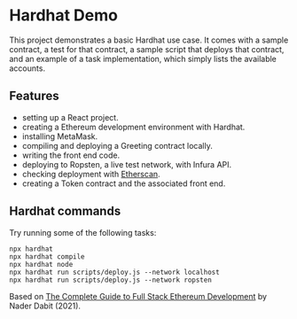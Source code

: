# Hardhat Demo

This project demonstrates a basic Hardhat use case. It comes with a sample contract, a test for that contract, a sample script that deploys that contract, and an example of a task implementation, which simply lists the available accounts.

## Features

- setting up a React project.
- creating a Ethereum development environment with Hardhat.
- installing MetaMask.
- compiling and deploying a Greeting contract locally.
- writing the front end code.
- deploying to Ropsten, a live test network, with Infura API.
- checking deployment with [Etherscan](https://ropsten.etherscan.io/).
- creating a Token contract and the associated front end.

## Hardhat commands

Try running some of the following tasks:

```shell
npx hardhat
npx hardhat compile
npx hardhat node
npx hardhat run scripts/deploy.js --network localhost
npx hardhat run scripts/deploy.js --network ropsten
```

Based on [The Complete Guide to Full Stack Ethereum Development](https://www.youtube.com/watch?v=a0osIaAOFSE) by Nader Dabit (2021).
